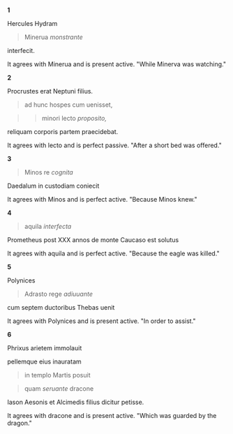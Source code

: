 **1**

Hercules Hydram

> Minerua *monstrante*

interfecit.

It agrees with Minerua and is present active. "While Minerva was watching."

**2**

Procrustes erat Neptuni filius.

> ad hunc hospes cum uenisset,

>> minori lecto *proposito,*

reliquam corporis partem praecidebat.

It agrees with lecto and is perfect passive. "After a short bed was offered."

**3**

> Minos re *cognita*

Daedalum in custodiam coniecit

It agrees with Minos and is perfect active. "Because Minos knew."

**4**

> aquila *interfecta*

Prometheus post ⅩⅩⅩ annos de monte Caucaso est solutus

It agrees with aquila and is perfect active. "Because the eagle was killed."

**5**

Polynices

> Adrasto rege *adiuuante*

cum septem ductoribus Thebas uenit

It agrees with Polynices and is present active. "In order to assist."

**6**

Phrixus arietem immolauit

pellemque eius inauratam

> in templo Martis posuit

> quam *seruante* dracone

Iason Aesonis et Alcimedis filius dicitur petisse.

It agrees with dracone and is present active. "Which was guarded by the dragon."

